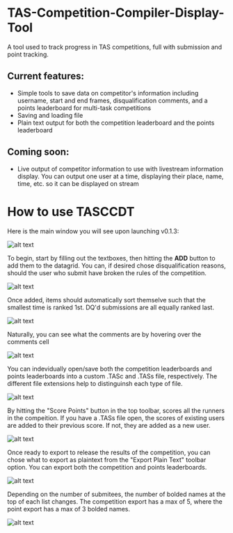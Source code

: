 # TAS-Competition-Compiler-Display-Tool
A tool used to track progress in TAS competitions, full with submission and point tracking.

## Current features:
- Simple tools to save data on competitor's information including username, start and end frames, disqualification comments, and a points leaderboard for multi-task competitions
- Saving and loading file
- Plain text output for both the competition leaderboard and the points leaderboard

## Coming soon:
- Live output of competitor information to use with livestream information display. You can output one user at a time, displaying their place, name, time, etc. so it can be displayed on stream

# How to use TASCCDT
Here is the main window you will see upon launching v0.1.3:

![alt text](http://imgs.fyi/img/6t2b.png)

To begin, start by filling out the textboxes, then hitting the **ADD** button to add them to the datagrid.
You can, if desired chose disqualification reasons, should the user who submit have broken the rules of the competition.

![alt text](http://imgs.fyi/img/6t2c.png)

Once added, items should automatically sort themselve such that the smallest time is ranked 1st. DQ'd submissions are all equally ranked last.

![alt text](http://imgs.fyi/img/6t2e.png)

Naturally, you can see what the comments are by hovering over the comments cell

![alt text](http://imgs.fyi/img/6t2f.png)

You can indevidually open/save both the competition leaderboards and points leaderboards into a custom .TASc and .TASs file, respectively. The different file extensions help to distinguinsh each type of file.

![alt text](http://imgs.fyi/img/6t2g.png)

By hitting the "Score Points" button in the top toolbar, scores all the runners in the compeition. If you have a .TASs file open, the scores of existing users are added to their previous score. If not, they are added as a new user.

![alt text](http://imgs.fyi/img/6t2h.png)

Once ready to export to release the results of the competition, you can chose what to export as plaintext from the "Export Plain Text" toolbar option. You can export both the competition and points leaderboards.

![alt text](http://imgs.fyi/img/6t2o.png)

Depending on the number of submitees, the number of bolded names at the top of each list changes. The competition export has a max of 5, where the point export has a max of 3 bolded names.

![alt text](http://imgs.fyi/img/6t2p.png)

